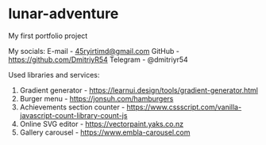 # lunar-adventure

My first portfolio project

My socials:
E-mail - 45ryirtimd@gmail.com
GitHub - https://github.com/DmitriyR54
Telegram - @dmitriyr54

Used libraries and services:

1. Gradient generator - https://learnui.design/tools/gradient-generator.html
2. Burger menu - https://jonsuh.com/hamburgers
3. Achievements section counter - https://www.cssscript.com/vanilla-javascript-count-library-count-js
4. Online SVG editor - https://vectorpaint.yaks.co.nz
5. Gallery carousel - https://www.embla-carousel.com
